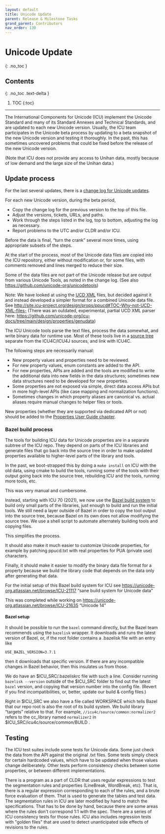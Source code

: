 ```yaml
---
layout: default
title: Unicode Update
parent: Release & Milestone Tasks
grand_parent: Contributors
nav_order: 130
---
```


<!--
© 2021 and later: Unicode, Inc. and others.
License & terms of use: http://www.unicode.org/copyright.html
-->

# Unicode Update
{: .no_toc }

## Contents
{: .no_toc .text-delta }

1. TOC
{:toc}

---

The International Components for Unicode (ICU) implement the Unicode Standard
and many of its Standard Annexes and Technical Standards,
and are updated to each new Unicode version.
Usually, the ICU team participates in the Unicode beta process by
updating to a beta snapshot of the new Unicode version and testing it thoroughly.
In the past, this has sometimes uncovered problems that could be
fixed before the release of the new Unicode version.

(Note that ICU does not provide any access to Unihan data,
mostly because of low demand and the large size of the Unihan data.)

## Update process

For the last several updates, there is a
[change log for Unicode updates](https://github.com/unicode-org/icu/blob/main/icu4c/source/data/unidata/changes.txt).

For each new Unicode version, during the beta period,
*   Copy the change log for the previous version to the top of this file.
*   Adjust the versions, tickets, URLs, and paths.
*   Work through the steps listed in the log, top to bottom, adjusting the log as necessary.
*   Report problems to the UTC and/or CLDR and/or ICU.

Before the data is final, “turn the crank” several more times,
using appropriate subsets of the steps.

At the start of the process, most of the Unicode data files are copied into the ICU repository, either
without modification or, for some files, with comments removed and lines merged
to reduce their size.

Some of the data files are not part of the Unicode release but are output from
various Unicode Tools, as noted in the change log.
(See also https://github.com/unicode-org/unicodetools)

Note: We have looked at using the [UCD XML](https://www.unicode.org/ucd/#UCDinXML) files,
but decided against it and instead developed a simpler format for a combined Unicode data file.
See http://site.icu-project.org/design/props/ppucd#TOC-Why-not-UCD-XML-files-
(There was an outdated, experimental, partial UCD XML parser here:
<https://github.com/unicode-org/icu-docs/tree/main/design/properties/genudata>)

The ICU Unicode tools parse the text files, process the data somewhat, and write
binary data for runtime use. Most of these tools live in a
[source tree](https://github.com/unicode-org/icu/tree/main/tools/unicode) separate
from the ICU4C/ICU4J sources, and link with ICU4C.

The following steps are necessarily manual:

*   New property values and properties need to be reviewed.
*   For new property values, enum constants are added to the API.
*   For new properties, APIs are added and the tools are modified to write the
    additional data into new fields in the data structures; sometimes new data
    structures need to be developed for new properties.
*   Some properties are not exposed via simple, direct data access APIs but
    in more high-level APIs (like case mapping and normalization functions).
*   Sometimes changes in which property aliases are canonical vs. actual aliases
    require manual changes to helper files or tools.

New properties (whether they are supported via dedicated API or not) should be added to the
[Properties User Guide chapter](https://unicode-org.github.io/icu/userguide/strings/properties).

### Bazel build process

The tools for building ICU data for Unicode properties are in a separate subtree of the ICU repo.
They depend on parts of the ICU libraries and generate files that go back into the source tree
in order to make updated properties available to higher-level parts of the library and tools.

In the past, we boot-strapped this by doing a `make install` on ICU with the old data,
using cmake to build the tools, running some of the tools with their output
going back into the source tree, rebuilding ICU and the tools, running more tools, etc.

This was very manual and cumbersome.

Instead, starting with ICU 70 (2021),
we now use the [Bazel build system](https://bazel.build/) to build only small parts of the libraries,
just enough to build and run the initial tools.
We still need a layer outside of Bazel in order to copy the tool output into the source tree,
because Bazel on its own does not allow modifying the source tree.
We use a shell script to automate alternately building tools and copying files.

This simplifies the process.

It should also make it much easier to customize Unicode properties,
for example by patching ppucd.txt with real properties for PUA (private use) characters.

Finally, it should make it easier to modify the binary data file format for a property
because we build the library code that depends on the data only after generating that data.

For the initial setup of this Bazel build system for ICU see
https://unicode-org.atlassian.net/browse/ICU-21117 “sane build system for Unicode data”

This was completed while working on
https://unicode-org.atlassian.net/browse/ICU-21635 “Unicode 14”

#### Bazel setup

It should be possible to run the `bazel` command directly,
but the Bazel team recommends using the `bazelisk` wrapper.
It downloads and runs the latest version of Bazel, or,
if the root folder contains a .bazelisk file with an entry like
```
USE_BAZEL_VERSION=3.7.1
```
then it downloads that specific version. If there are any incompatible changes in Bazel behavior,
then this insulates us from those.

We do have an $ICU_SRC/.bazeliskrc file with such a line.
Consider running `bazelisk --version` outside of the $ICU_SRC folder
to find out the latest `bazel` version, and copying that version number into the config file.
(Revert if you find incompatibilities, or, better, update our build & config files.)

Right in $ICU_SRC we also have a file called WORKSPACE which tells Bazel that
our repo root is also the root of its build system.
We build library “targets” relative to that. For example,
`//icu4c/source/common:normalizer2` refers to the cc_library named `normalizer2` in
$ICU_SRC/icu4c/source/common/BUILD .

## Testing

The ICU test suites include some tests for Unicode data. Some just check the
data from the API against the original .txt files. Some tests simply check for
certain hardcoded values, which have to be updated when those values change
deliberately. Other tests perform consistency checks between some properties, or
between different implementations.

There is a program as a part of CLDR that uses regular expressions to test the
segmentation rules and properties (LineBreak, WordBreak, etc). That is, there is
a regular expression corresponding to each of the rules, and a brute force
evaluation of them. That is used to generate the tables and test data. The
segmentation rules in ICU are later modified by hand to match the
specifications. That has to be done by hand, because there are some areas where
the rules don't correspond 1:1 with the spec. There are a series of ICU
consistency tests for those rules. ICU also includes regression tests with
"golden files" that are used to detect unanticipated side effects of revisions
to the rules.
